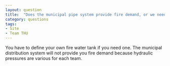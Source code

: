```yaml
---
layout: question
title:  "Does the municipal pipe system provide fire demand, or we need to equip our own fire water tank?"
category: questions
tags:
- Site
- Team THU
---
```


You have to define your own fire water tank if you need one. The municipal distribution system will not provide you fire demand because hydraulic pressures are various for each team.
